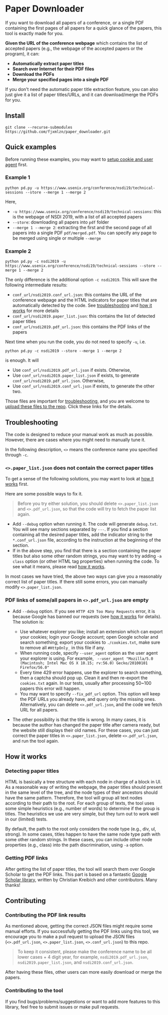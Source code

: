 # Paper Downloader
If you want to download all papers of a conference, or a single PDF containing the first pages of all papers for a quick glance of the papers, this tool is exactly made for you.

**Given the URL of the conference webpage** which contains the list of accepted papers (e.g., the webpage of the accepted papers or the program), it can:

* **Automatically extract paper titles**
* **Search over Internet for their PDF files**
* **Download the PDFs**
* **Merge your specified pages into a single PDF**

If you don't need the automatic paper title extraction feature, you can also just give it a list of paper titles/URLs, and it can download/merge the PDFs for you.

## Install
```
git clone --recurse-submodules https://github.com/fjxmlzn/paper_downloader.git
```

## Quick examples
Before running these examples, you may want to [setup cookie and user agent](#cookie) first.

### Example 1
```
python pd.py -u https://www.usenix.org/conference/nsdi19/technical-sessions --store --merge 1 --merge 2
```
Here,

* `-u https://www.usenix.org/conference/nsdi19/technical-sessions`: this is the webpage of NSDI 2019, with a list of all accepted papers
* `--store`: downloading all papers into `pdf` folder
* `--merge 1 --merge 2`: extracting the first and the second page of all papers into a single PDF `pdf/merged.pdf`. You can specify any page to be merged using single or multiple `--merge`

### Example 2
```
python pd.py -c nsdi2019 -u https://www.usenix.org/conference/nsdi19/technical-sessions --store --merge 1 --merge 2
```
The only difference is the additional option `-c nsdi2019`. This will save the following intermediate results:

*  `conf_url/nsdi2019.conf_url.json`: this contains the URL of the conference webpage and the HTML indicators for paper titles that are automatically detected by the code. See [troubleshooting](#troubleshooting) and [how it works](#how-it-works) for more details
*  `conf_url/nsdi2019.paper_list.json`: this contains the list of detected paper titles
*  `conf_url/nsdi2019.pdf_url.json`: this contains the PDF links of the papers

Next time when you run the code, you do not need to specify `-u`, i.e.

```
python pd.py -c nsdi2019 --store --merge 1 --merge 2
```

is enough. It will 

* Use `conf_url/nsdi2019.pdf_url.json` if exists. Otherwise,
* Use `conf_url/nsdi2019.paper_list.json` if exists, to generate  `conf_url/nsdi2019.pdf_url.json`. Otherwise,
* Use `conf_url/nsdi2019.conf_url.json` if exists, to generate the other two.

Those files are important for [troubleshooting](#troubleshooting), and you are welcome to [upload these files to the repo](#contributing). Click these links for the details.

## Troubleshooting
The code is designed to reduce your manual work as much as possible. However, there are cases where you might need to manually tune it.

In the following description, `<>` means the conference name you specified through `-c`.

### `<>.paper_list.json` does not contain the correct paper titles
To get a sense of the following solutions, you may want to look at [how it works](#how-it-works) first.

Here are some possible ways to fix it.

> Before you try either solution, you should delete `<>.paper_list.json` and `<>.pdf_url.json`, so that the code will try to fetch the paper list again.

* Add `--debug` option when running it. The code will generate `debug.txt`. You will see many sections separated by `---`. If you find a section containing all the desired paper titles, add the indicator string to the `*.conf_url.json` file, according to the instruction at the beginning of the section.
* If in the above step, you find that there is a section containing the paper titles but also some other random strings, you may want to try adding `-a class` option (or other HTML tag properties) when running the code. To see what it means, please read [how it works](#how-it-works).

In most cases we have tried, the above two ways can give you a reasonably correct list of paper titles. If there still some errors, you can manually modify `<>.paper_list.json`.

### PDF links of some/all papers in `<>.pdf_url.json` are empty
* Add `--debug` option. If you see `HTTP 429 Too Many Requests` error, it is because Google has banned our requests (see [how it works](#how-it-works) for details). The solution is: <a name="cookie"></a>
    * Use whatever explorer you like; install an extension which can export your cookies; login your Google account; open Google scholar and search something; export your cookies to `./cookies.txt`, make sure to remove all `#HttpOnly_` in this file if any.
    * When running code, specify `--user_agent` option as the user agent your explorer is using. For example,
` --user_agent "Mozilla/5.0 (Macintosh; Intel Mac OS X 10.15; rv:56.0) Gecko/20100101 Firefox/56.0"`
    * Every time 429 error happens, use the explorer to search something, then a captcha should pop up. Clean it and then re-export the `cookies.txt` again. In our tests, usually after processing 50~100 papers this error will happen.
    * You may want to specify `--fix_pdf_url` option. This option will keep the PDF URLs you already have, and query only the missing ones. Alternatively, you can delete `<>.pdf_url.json`, and the code we fetch URL for all papers.

* The other possibility is that the title is wrong. In many cases, it is because the author has changed the paper title after camera ready, but the website still displays their old names. For these cases, you can just correct the paper titles in `<>.paper_list.json`, delete `<>.pdf_url.json`, and run the tool again.

    

## How it works
### Detecting paper titles
HTML is basically a tree structure with each node in charge of a block in UI. As a reasonable way of writing the webpage, the paper titles should present in the same level of the tree, and the node types of their ancestors should have the same pattern. Therefore, the tool will group all text nodes according to their path to the root. For each group of texts, the tool uses some simple heuristics (e.g., number of words) to determine if the group is titles. The heuristics we use are very simple, but they turn out to work well in our (limited) tests.

By default, the path to the root only considers the node type (e.g., div, ul, strong). In some cases, titles happen to have the same node type path with some other random strings. In these cases, you can include other node properties (e.g., class) into the path discrimination, using `-a` option.
 
### Getting PDF links
After getting the list of paper titles, the tool will search them over Google Scholar to get the PDF links. This part is based on a fantastic [Google Scholar library](https://github.com/ckreibich/scholar.py), written by Christian Kreibich and other contributors. Many thanks!

## Contributing
### Contributing the PDF link results
As mentioned above, getting the correct JSON files might require some manual efforts. If you successfully getting the PDF links using this tool, we encourage you to make a pull request to upload the JSON files (`<>.pdf_url.json`, `<>.paper_list.json`, `<>.conf_url.json`) to this repo. 
> To keep it consistent, please make the conference name to be all lower cases + 4 digit year, for example, `nsdi2019.pdf_url.json`, `nsdi2019.paper_list.json`, and `nsdi2019.conf_url.json`.

After having these files, other users can more easily download or merge the papers.

### Contributing to the tool
If you find bugs/problems/suggestions or want to add more features to this library, feel free to submit issues or make pull requests.

